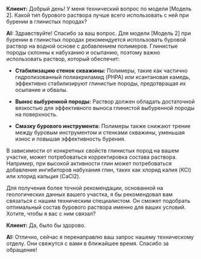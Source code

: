 **Клиент:** Добрый день! У меня технический вопрос по модели [Модель 2]. Какой тип бурового раствора лучше всего использовать с ней при бурении в глинистых породах?

**AI:** Здравствуйте! Спасибо за ваш вопрос. Для модели [Модель 2] при бурении в глинистых породах рекомендуется использовать буровой раствор на водной основе с добавлением полимеров. Глинистые породы склонны к набуханию и осыпанию, поэтому важно использовать раствор, который обеспечит:

- **Стабилизацию стенок скважины:** Полимеры, такие как частично гидролизованный полиакриламид (PHPA) или ксантановая камедь, эффективно стабилизируют глинистые породы, предотвращая их осыпание и обвалы.

- **Вынос выбуренной породы:** Раствор должен обладать достаточной вязкостью для эффективного выноса глинистой выбуренной породы на поверхность.

- **Смазку бурового инструмента:** Полимеры также снижают трение между буровым инструментом и стенками скважины, уменьшая износ и повышая эффективность бурения.

В зависимости от конкретных свойств глинистых пород на вашем участке, может потребоваться корректировка состава раствора. Например, при высокой активности глин может потребоваться добавление ингибиторов набухания глин, таких как хлорид калия (KCl) или хлорид кальция (CaCl2).

Для получения более точной рекомендации, основанной на геологических данных вашего участка, я бы рекомендовал вам связаться с нашим техническим специалистом. Он сможет подобрать оптимальный состав бурового раствора именно для ваших условий. Хотите, чтобы я вас с ним связал?

**Клиент:** Да, было бы здорово.

**AI:** Отлично, сейчас я перенаправлю ваш запрос нашему техническому отделу. Они свяжутся с вами в ближайшее время. Спасибо за обращение!

